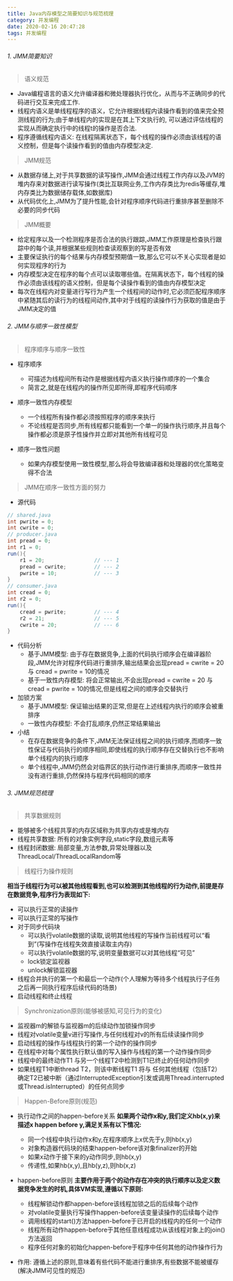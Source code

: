 ```yaml
---
title: Java内存模型之简要知识与规范梳理
category: 并发编程
date: 2020-02-16 20:47:28
tags: 并发编程
---
```


<!-- more -->
###### 1. JMM简要知识
> 语义规范

* Java编程语言的语义允许编译器和微处理器执行优化，从而与不正确同步的代码进行交互来完成工作.
* 线程内语义是单线程程序的语义，它允许根据线程内读操作看到的值来完全预测线程的行为;由于单线程内的实现是在其上下文执行的, 可以通过评估线程的实现从而确定执行中的线程t的操作是否合法.
* 程序遵循线程内语义: 在线程隔离状态下，每个线程的操作必须由该线程的语义控制，但是每个读操作看到的值由内存模型决定.

> JMM规范

* 从数据存储上,对于共享数据的读写操作,JMM会通过线程工作内存以及JVM的堆内存来对数据进行读写操作(类比互联网业务,工作内存类比为redis等缓存,堆内存类比为数据储存载体,如数据库)
* 从代码优化上,JMM为了提升性能,会针对程序顺序代码进行重排序甚至删除不必要的同步代码

> JMM概要

* 给定程序以及一个检测程序是否合法的执行跟踪,JMM工作原理是检查执行跟踪中的每个读,并根据某些规则检查读观察到的写是否有效
* 主要保证执行的每个结果与内存模型预期值一致,那么它可以不关心实现者是如何实现程序的行为
* 内存模型决定在程序的每个点可以读取哪些值。在隔离状态下，每个线程的操作必须由该线程的语义控制，但是每个读操作看到的值由内存模型决定
* 每次在线程内对变量进行写行为产生一个线程间的动作时,它必须匹配程序顺序中紧随其后的读行为的线程间动作,其中对于线程的读操作行为获取的值是由于JMM决定的值

###### 2. JMM与顺序一致性模型
> 程序顺序与顺序一致性

- 程序顺序
	- 可描述为线程间所有动作是根据线程内语义执行操作顺序的一个集合
	- 简言之,就是在线程内的操作所见即所得,即程序代码顺序

- 顺序一致性内存模型
	- 一个线程所有操作都必须按照程序的顺序来执行
	- 不论线程是否同步,所有线程都只能看到一个单一的操作执行顺序,并且每个操作都必须是原子性操作并立即对其他所有线程可见

- 顺序一致性问题
	- 如果内存模型使用一致性模型,那么将会导致编译器和处理器的优化策略变得不合法

> JMM在顺序一致性方面的努力

* 源代码

```java
// shared.java
int pwrite = 0;
int cwrite = 0;
// producer.java
int pread = 0;
int r1 = 0;
run(){
    r1 = 20;				// --- 1
	pread = cwrite;			// --- 2
	pwrite = 10;			// --- 3
}
// consumer.java
int cread = 0;
int r2 = 0;
run(){
	cread = pwrite;			// --- 4
	r2 = 21;				// --- 5
	cwrite = 20;			// --- 6
}
```

* 代码分析
	* 基于JMM模型: 由于存在数据竞争,上面的代码执行顺序会在编译器阶段,JMM允许对程序代码进行重排序,输出结果会出现pread = cwrite = 20 与 cread = pwrite = 10的情况
	* 基于一致性内存模型: 将会正常输出,不会出现pread = cwrite = 20 与 cread = pwrite = 10的情况,但是线程之间的顺序会交替执行
* 加锁方案
	* 基于JMM模型: 保证输出结果的正常,但是在上述线程内执行的顺序会被重排序
	* 一致性内存模型: 不会打乱顺序,仍然正常结果输出
* 小结
	* 在存在数据竞争的条件下,JMM无法保证线程之间的执行顺序,而顺序一致性保证与代码执行的顺序相同,即使线程的执行顺序存在交替执行也不影响单个线程内的执行顺序
	* 单个线程中,JMM仍然会对临界区的执行动作进行重排序,而顺序一致性并没有进行重排,仍然保持与程序代码相同的顺序

###### 3. JMM规范梳理
> 共享数据规则

* 能够被多个线程共享的内存区域称为共享内存或是堆内存
* 线程共享数据: 所有的对象实例字段,static字段,数组元素等
* 线程封闭数据: 局部变量,方法参数,异常处理器以及ThreadLocal/ThreadLocalRandom等

> 线程行为操作规则

**相当于线程行为可以被其他线程看到,也可以检测到其他线程的行为动作,前提是存在数据竞争,程序行为表现如下:**
* 可以执行正常的读操作
* 可以执行正常的写操作
* 对于同步代码块
	* 可以执行volatile数据的读取,说明其他线程的写操作当前线程可以“看到”(写操作在线程失效直接读取主内存)
	* 可以执行volatile数据的写,说明变量数据可以对其他线程“可见”
	* lock锁定监视器
	* unlock解锁监视器
* 线程合并执行的第一个和最后一个动作(个人理解为等待多个线程执行子任务之后再一同执行程序后续代码的场景)
* 启动线程和终止线程

> Synchronization原则(能够被感知,可见行为的变化)

* 监视器m的解锁与监视器m的后续动作加锁操作同步
* 线程对volatile变量v进行写操作,与任何线程对v的所有后续读操作同步
* 启动线程的操作与线程执行的第一个动作的操作同步
* 在线程中对每个属性执行默认值的写入操作与线程的第一个动作操作同步
* 线程中的最终动作T1 与另一个线程T2中检测到T1已终止的任何动作同步
* 如果线程T1中断thread T2，则该中断线程T1 将与 任何其他线程（包括T2）确定T2已被中断（通过InterruptedException引发或调用Thread.interrupted 或Thread.isInterrupted）的任何点同步

> Happen-Before原则(规范)

* 执行动作之间的happen-before关系
**如果两个动作x和y,我们定义hb(x,y)来描述x happen before y,满足关系有以下情况:**
	* 同一个线程中执行动作x和y,在程序顺序上x优先于y,则hb(x,y)
	* 对象构造器代码块的结束happen-before该对象finalizer的开始
	* 如果x动作于接下来的y动作同步,则hb(x,y)
	* 传递性,如果hb(x,y),且hb(y,z),则hb(x,z)

*  happen-before原则
**主要作用于两个的动作存在冲突的执行顺序以及定义数据竞争发生的时机,具体VM实现,遵循以下原则:**

	- 线程解锁动作都happen-before该线程加锁之后的后续每个动作
	- 对volatile变量执行写操作happen-before该变量读操作的后续每个动作
	- 调用线程的start()方法happen-before于已开启的线程内的任何一个动作
	- 线程所有动作happen-before于其他任意线程成功从该线程对象上的join()方法返回
	- 程序任何对象的初始化happen-before于程序中任何其他的动作操作行为

* 作用: 遵循上述的原则,意味着有些代码不能进行重排序,有些数据不能被缓存(解决JMM可见性的规范)






